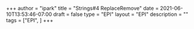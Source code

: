 +++
author = "ipark"
title = "Strings#4 ReplaceRemove"
date =  2021-06-10T13:53:46-07:00
draft =  false
type = "EPI"
layout = "EPI"
description = ""
tags = ["EPI", 
]
+++
